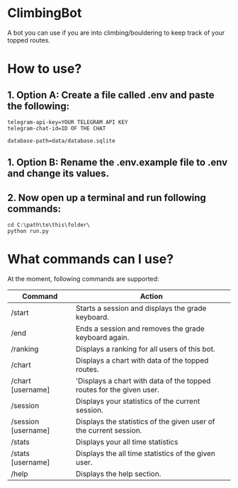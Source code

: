 # ClimbingBot
A bot you can use if you are into climbing/bouldering to keep track of your topped routes.

# How to use?

## 1. Option A: Create a file called .env and paste the following:

```
telegram-api-key=YOUR TELEGRAM API KEY
telegram-chat-id=ID OF THE CHAT

database-path=data/database.sqlite
```

## 1. Option B: Rename the .env.example file to .env and change its values.

## 2. Now open up a terminal and run following commands:

```
cd C:\path\to\this\folder\
python run.py
```

# What commands can I use?
At the moment, following commands are supported:

| Command | Action |
|---|---|
| /start | Starts a session and displays the grade keyboard. |
| /end | Ends a session and removes the grade keyboard again. |
| /ranking | Displays a ranking for all users of this bot. |
| /chart | Displays a chart with data of the topped routes. |
| /chart [username] | 'Displays a chart with data of the topped routes for the given user. |
| /session | Displays your statistics of the current session. |
| /session [username] | Displays the statistics of the given user of the current session. |
| /stats | Displays your all time statistics |
| /stats [username] | Displays the all time statistics of the given user. |
| /help | Displays the help section. |

